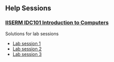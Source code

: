 ## Help Sessions

### [IISERM IDC101 Introduction to Computers](idc101)

Solutions for lab sessions
- [Lab session 1](idc101/session-1)
- [Lab session 2](idc101/session-2)
- [Lab session 3](idc101/session-3)
